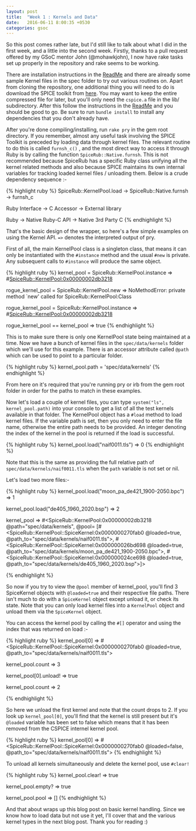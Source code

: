 ```yaml
---
layout: post
title:  "Week 1 : Kernels and Data"
date:   2016-06-11 8:00:35 +0530
categories: gsoc
---
```


So this post comes rather late, but I'd still like to talk about what I did in the first week, and a little into the second week. 
Firstly, thanks to a pull request offered by my GSoC mentor John (@mohawkjohn), I now have rake tasks set up properly in the repository and rake seems to be working. 

There are installation instructions in the [ReadMe][readme] and there are already some sample Kernel files in
the spec folder to try out various routines on. Apart from cloning the repository, one additional thing you will need to do is download the SPICE toolkit from [here][toolkit]. You may want to keep the entire compressed file for later, but you'll only need the `cspice.a` file in the lib/ subdirectory. After this follow the instructions in the [ReadMe][readme] and you should be good to go. Be sure to run `bundle install` to install any dependencies that you don't already have.

After you're done compiling/installing, run `rake pry` in the gem root directory. If you remember, almost any useful task involving the SPICE Toolkit is preceded by loading data through kernel files. The relevant routine to do this is called `furnsh_c()` , and the most direct way to access it through Ruby is by calling the function `SpiceRub::Native.furnsh`. This is not recommended because SpiceRub has a specific Ruby class unifying all the kernel related methods and also because SPICE maintains its own internal variables for tracking loaded kernel files / unloading them. Below is a crude dependency sequence :-

{% highlight ruby %}
SpiceRub::KernelPool.load ->  SpiceRub::Native.furnsh -> furnsh_c

Ruby Interface            ->  C Accessor              -> External library 

Ruby                      ->  Native Ruby-C API       -> Native 3rd Party C
{% endhighlight %} 

That's the basic design of the wrapper, so here's a few simple examples on using the Kernel API. `=>` denotes the interpreted output of pry.

First of all, the main KernelPool class is a singleton class, that means it can only be instantiated with the `#instance` method and the usual `#new` is private.
Any subsequent calls to `#instance` will produce the same object.

{% highlight ruby %}
kernel_pool = SpiceRub::KernelPool.instance
=> #<SpiceRub::KernelPool:0x00000002db3218>

rogue_kernel_pool = SpiceRub::KernelPool.new
=> NoMethodError: private method `new' called for SpiceRub::KernelPool:Class

rogue_kernel_pool = SpiceRub::KernelPool.instance
=> #<SpiceRub::KernelPool:0x00000002db3218>

rogue_kernel_pool == kernel_pool
=> true
{% endhighlight %} 

This is to make sure there is only one KernelPool state being maintained at a time. Now we have a bunch of kernel files in the `spec/data/kernels`
folder which we'll use for this example. There is an accessor attribute called `@path` which can be used to point to a particular folder.

{% highlight ruby %}
kernel_pool.path = 'spec/data/kernels'
{% endhighlight %} 

From here on it's required that you're running pry or irb from the gem root folder in order for the paths to match in these examples.

Now let's load a couple of kernel files, you can type `system("ls", kernel_pool.path)` into your console to get a list of all the test kernels available
in that folder. The KernelPool object has a `#load` method to load kernel files. If the variable path is set, then you only need to enter the file name,
otherwise the entire path needs to be provided. An integer denoting the index of the kernel in the pool is returned if the load is successful.


{% highlight ruby %}
kernel_pool.load("naif0011.tls")
=> 0
{% endhighlight %}

Note that this is the same as providing the full relative path of `spec/data/kernels/naif0011.tls` when the `path`	variable is not set or nil.

Let's load two more files:-

{% highlight ruby %}
kernel_pool.load("moon_pa_de421_1900-2050.bpc")
=> 1

kernel_pool.load("de405_1960_2020.bsp")
=> 2

kernel_pool
=> #<SpiceRub::KernelPool:0x00000002db3218
 @path="spec/data/kernels",
 @pool=
  [#<SpiceRub::KernelPool::SpiceKernel:0x0000000270fab0 @loaded=true, @path_to="spec/data/kernels/naif0011.tls">,
   #<SpiceRub::KernelPool::SpiceKernel:0x000000026bd698 @loaded=true, @path_to="spec/data/kernels/moon_pa_de421_1900-2050.bpc">,
   #<SpiceRub::KernelPool::SpiceKernel:0x000000024ce698 @loaded=true, @path_to="spec/data/kernels/de405_1960_2020.bsp">]>

{% endhighlight %}

So now if you try to view the `@pool` member of kernel_pool, you'll find 3 SpiceKernel objects with `@loaded=true` and their respective file paths.
There isn't much to do with a `SpiceKernel` object except unload it, or check its state. Note that you can only load kernel files into a `KernelPool` object and unload
them via the `SpiceKernel` object. 

You can access the kernel pool by calling the `#[]` operator and using the index that was returned on load :-

{% highlight ruby %}
kernel_pool[0]
=> #<SpiceRub::KernelPool::SpiceKernel:0x0000000270fab0 @loaded=true, @path_to="spec/data/kernels/naif0011.tls">

kernel_pool.count
=> 3

kernel_pool[0].unload!
=> true

kernel_pool.count
=> 2

{% endhighlight %}

So here we unload the first kernel and note that the count drops to 2. If you look up `kernel_pool[0]`, you'll find that the kernel
is still present but it's `@loaded` variable has been set to false which means that it has been removed from the CSPICE internel kernel pool.

{% highlight ruby %}
kernel_pool[0]
=> #<SpiceRub::KernelPool::SpiceKernel:0x0000000270fab0 @loaded=false, @path_to="spec/data/kernels/naif0011.tls">
{% endhighlight %}

To unload all kernels simultaneously and delete the kernel pool, use `#clear!`

{% highlight ruby %}
kernel_pool.clear!
=> true

kernel_pool.empty?
=> true

kernel_pool.pool
=> []
{% endhighlight %}

And that about wraps up this blog post on basic kernel handling. Since we know how to load data but not use it yet, I'll cover that and the various kernel types
in the next blog post. Thank you for reading :)




[spicerub]: https://github.com/gau27/spice_rub
[readme]: https://github.com/gau27/spice_rub/blob/master/README.rdoc
[toolkit]: https://naif.jpl.nasa.gov/naif/toolkit_C.html
